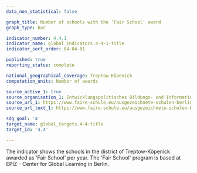 ```yaml
---
data_non_statistical: false

graph_title: Number of schools with the 'Fair School' award
graph_type: bar

indicator_number: 4.4.1
indicator_name: global_indicators.4-4-1-title
indicator_sort_order: 04-04-01

published: true
reporting_status: complete

national_geographical_coverage: Treptow-Köpenick
computation_units: Number of awards

source_active_1: true
source_organisation_1: Entwicklungspolitisches Bildungs- und Informationszentrum e.V. – EPIZ
source_url_1: https://www.faire-schule.eu/ausgezeichnete-schulen-berlin/
source_url_text_1: https://www.faire-schule.eu/ausgezeichnete-schulen-berlin/

sdg_goal: '4'
target_name: global_targets.4-4-title
target_id: '4.4'

---
```


The indicator shows the schools in the district of Treptow-Köpenick awarded as 'Fair School' per year. The 'Fair School' program is based at EPIZ - Center for Global Learning in Berlin.
